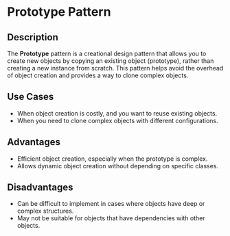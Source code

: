 # Prototype Pattern

## Description

The **Prototype** pattern is a creational design pattern that allows you to create new objects by copying an existing object (prototype), rather than creating a new instance from scratch. This pattern helps avoid the overhead of object creation and provides a way to clone complex objects.

## Use Cases

- When object creation is costly, and you want to reuse existing objects.
- When you need to clone complex objects with different configurations.

## Advantages

- Efficient object creation, especially when the prototype is complex.
- Allows dynamic object creation without depending on specific classes.

## Disadvantages

- Can be difficult to implement in cases where objects have deep or complex structures.
- May not be suitable for objects that have dependencies with other objects.
